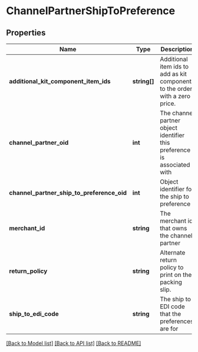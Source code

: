 # ChannelPartnerShipToPreference

## Properties
Name | Type | Description | Notes
------------ | ------------- | ------------- | -------------
**additional_kit_component_item_ids** | **string[]** | Additional item ids to add as kit components to the order with a zero price. | [optional] 
**channel_partner_oid** | **int** | The channel partner object identifier this preference is associated with | [optional] 
**channel_partner_ship_to_preference_oid** | **int** | Object identifier for the ship to preference | [optional] 
**merchant_id** | **string** | The merchant id that owns the channel partner | [optional] 
**return_policy** | **string** | Alternate return policy to print on the packing slip. | [optional] 
**ship_to_edi_code** | **string** | The ship to EDI code that the preferences are for | [optional] 

[[Back to Model list]](../README.md#documentation-for-models) [[Back to API list]](../README.md#documentation-for-api-endpoints) [[Back to README]](../README.md)


